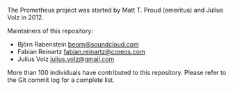 The Prometheus project was started by Matt T. Proud (emeritus) and
Julius Volz in 2012.

Maintainers of this repository:

* Björn Rabenstein <beorn@soundcloud.com>
* Fabian Reinartz <fabian.reinartz@coreos.com>
* Julius Volz <julius.volz@gmail.com>

More than 100 individuals have contributed to this repository.
Please refer to the Git commit log for a complete list.
